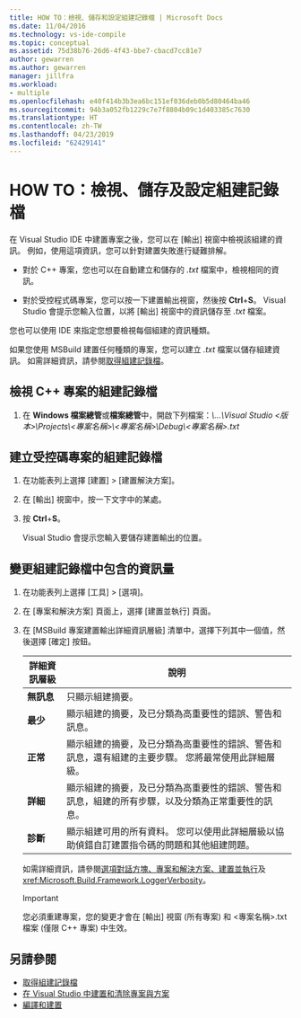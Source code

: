 ```yaml
---
title: HOW TO：檢視、儲存和設定組建記錄檔 | Microsoft Docs
ms.date: 11/04/2016
ms.technology: vs-ide-compile
ms.topic: conceptual
ms.assetid: 75d38b76-26d6-4f43-bbe7-cbacd7cc81e7
author: gewarren
ms.author: gewarren
manager: jillfra
ms.workload:
- multiple
ms.openlocfilehash: e40f414b3b3ea6bc151ef036deb0b5d80464ba46
ms.sourcegitcommit: 94b3a052fb1229c7e7f8804b09c1d403385c7630
ms.translationtype: HT
ms.contentlocale: zh-TW
ms.lasthandoff: 04/23/2019
ms.locfileid: "62429141"
---
```

# <a name="how-to-view-save-and-configure-build-log-files"></a>HOW TO：檢視、儲存及設定組建記錄檔

在 Visual Studio IDE 中建置專案之後，您可以在 [輸出] 視窗中檢視該組建的資訊。 例如，使用這項資訊，您可以針對建置失敗進行疑難排解。 

- 對於 C++ 專案，您也可以在自動建立和儲存的 *.txt* 檔案中，檢視相同的資訊。 

- 對於受控程式碼專案，您可以按一下建置輸出視窗，然後按 **Ctrl**+**S**。 Visual Studio 會提示您輸入位置，以將 [輸出] 視窗中的資訊儲存至 *.txt* 檔案。 

您也可以使用 IDE 來指定您想要檢視每個組建的資訊種類。

如果您使用 MSBuild 建置任何種類的專案，您可以建立 *.txt* 檔案以儲存組建資訊。 如需詳細資訊，請參閱[取得組建記錄檔](../msbuild/obtaining-build-logs-with-msbuild.md)。

## <a name="to-view-the-build-log-file-for-a-c-project"></a>檢視 C++ 專案的組建記錄檔

1. 在 **Windows 檔案總管**或**檔案總管**中，開啟下列檔案：*\\...\Visual Studio \<版本\>\Projects\\<專案名稱\>\\<專案名稱\>\Debug\\<專案名稱\>.txt*

## <a name="to-create-a-build-log-file-for-a-managed-code-project"></a>建立受控碼專案的組建記錄檔

1. 在功能表列上選擇 [建置] > [建置解決方案]。

2. 在 [輸出] 視窗中，按一下文字中的某處。

3. 按 **Ctrl**+**S**。

   Visual Studio 會提示您輸入要儲存建置輸出的位置。

## <a name="to-change-the-amount-of-information-included-in-the-build-log"></a>變更組建記錄檔中包含的資訊量

1. 在功能表列上選擇 [工具] > [選項]。

2. 在 [專案和解決方案] 頁面上，選擇 [建置並執行] 頁面。

3. 在 [MSBuild 專案建置輸出詳細資訊層級] 清單中，選擇下列其中一個值，然後選擇 [確定] 按鈕。

    |詳細資訊層級|說明|
    | - |-----------------|
    |**無訊息**|只顯示組建摘要。|
    |**最少**|顯示組建的摘要，及已分類為高重要性的錯誤、警告和訊息。|
    |**正常**|顯示組建的摘要，及已分類為高重要性的錯誤、警告和訊息，還有組建的主要步驟。 您將最常使用此詳細層級。|
    |**詳細**|顯示組建的摘要，及已分類為高重要性的錯誤、警告和訊息，組建的所有步驟，以及分類為正常重要性的訊息。|
    |**診斷**|顯示組建可用的所有資料。 您可以使用此詳細層級以協助偵錯自訂建置指令碼的問題和其他組建問題。|

     如需詳細資訊，請參閱[選項對話方塊、專案和解決方案、建置並執行](../ide/reference/options-dialog-box-projects-and-solutions-build-and-run.md)及 <xref:Microsoft.Build.Framework.LoggerVerbosity>。

    > [!IMPORTANT]
    > 您必須重建專案，您的變更才會在 [輸出] 視窗 (所有專案) 和 \<專案名稱>.txt 檔案 (僅限 C++ 專案) 中生效。

## <a name="see-also"></a>另請參閱

- [取得組建記錄檔](../msbuild/obtaining-build-logs-with-msbuild.md)
- [在 Visual Studio 中建置和清除專案與方案](../ide/building-and-cleaning-projects-and-solutions-in-visual-studio.md)
- [編譯和建置](../ide/compiling-and-building-in-visual-studio.md)
